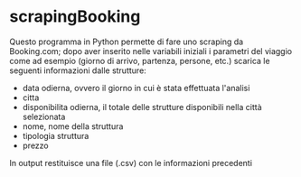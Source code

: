 # scrapingBooking

Questo programma in Python permette di fare uno scraping da Booking.com; dopo aver inserito nelle variabili iniziali i parametri del viaggio come ad esempio (giorno di arrivo, partenza, persone, etc.) scarica le seguenti informazioni dalle strutture:

- data odierna, ovvero il giorno in cui è stata effettuata l'analisi
- citta
- disponibilita odierna, il totale delle strutture disponibili nella città selezionata
- nome, nome della struttura
- tipologia struttura
- prezzo

In output restituisce una file (.csv) con le informazioni precedenti
